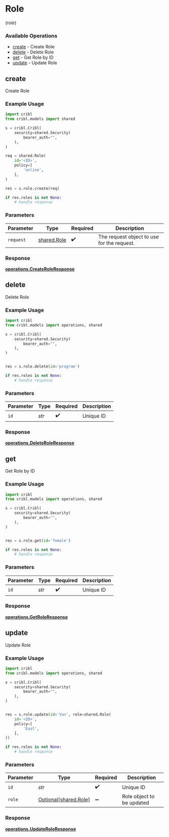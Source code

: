 # Role
(*role*)

### Available Operations

* [create](#create) - Create Role
* [delete](#delete) - Delete Role
* [get](#get) - Get Role by ID
* [update](#update) - Update Role

## create

Create Role

### Example Usage

```python
import cribl
from cribl.models import shared

s = cribl.Cribl(
    security=shared.Security(
        bearer_auth="",
    ),
)

req = shared.Role(
    id='<ID>',
    policy=[
        'online',
    ],
)

res = s.role.create(req)

if res.roles is not None:
    # handle response
```

### Parameters

| Parameter                                  | Type                                       | Required                                   | Description                                |
| ------------------------------------------ | ------------------------------------------ | ------------------------------------------ | ------------------------------------------ |
| `request`                                  | [shared.Role](../../models/shared/role.md) | :heavy_check_mark:                         | The request object to use for the request. |


### Response

**[operations.CreateRoleResponse](../../models/operations/createroleresponse.md)**


## delete

Delete Role

### Example Usage

```python
import cribl
from cribl.models import operations, shared

s = cribl.Cribl(
    security=shared.Security(
        bearer_auth="",
    ),
)


res = s.role.delete(id='program')

if res.roles is not None:
    # handle response
```

### Parameters

| Parameter          | Type               | Required           | Description        |
| ------------------ | ------------------ | ------------------ | ------------------ |
| `id`               | *str*              | :heavy_check_mark: | Unique ID          |


### Response

**[operations.DeleteRoleResponse](../../models/operations/deleteroleresponse.md)**


## get

Get Role by ID

### Example Usage

```python
import cribl
from cribl.models import operations, shared

s = cribl.Cribl(
    security=shared.Security(
        bearer_auth="",
    ),
)


res = s.role.get(id='female')

if res.roles is not None:
    # handle response
```

### Parameters

| Parameter          | Type               | Required           | Description        |
| ------------------ | ------------------ | ------------------ | ------------------ |
| `id`               | *str*              | :heavy_check_mark: | Unique ID          |


### Response

**[operations.GetRoleResponse](../../models/operations/getroleresponse.md)**


## update

Update Role

### Example Usage

```python
import cribl
from cribl.models import operations, shared

s = cribl.Cribl(
    security=shared.Security(
        bearer_auth="",
    ),
)


res = s.role.update(id='Van', role=shared.Role(
    id='<ID>',
    policy=[
        'East',
    ],
))

if res.roles is not None:
    # handle response
```

### Parameters

| Parameter                                            | Type                                                 | Required                                             | Description                                          |
| ---------------------------------------------------- | ---------------------------------------------------- | ---------------------------------------------------- | ---------------------------------------------------- |
| `id`                                                 | *str*                                                | :heavy_check_mark:                                   | Unique ID                                            |
| `role`                                               | [Optional[shared.Role]](../../models/shared/role.md) | :heavy_minus_sign:                                   | Role object to be updated                            |


### Response

**[operations.UpdateRoleResponse](../../models/operations/updateroleresponse.md)**

